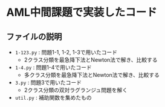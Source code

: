 # AML中間課題で実装したコード
## ファイルの説明
- `1-123.py` : 問題1-1, 1-2, 1-3で用いたコード
    - 2クラス分類を最急降下法とNewton法で解き、比較する
- `1-4.py` : 問題1-4で用いたコード
    - 多クラス分類を最急降下法とNewton法で解き、比較する
- `3.py` : 問題3で用いたコード
    - 2クラス分類の双対ラグランジュ問題を解く
- `util.py` : 補助関数を集めたもの

